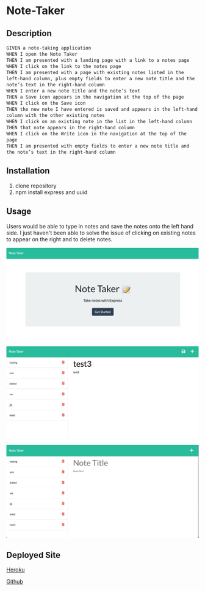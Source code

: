# Note-Taker

## Description
```
GIVEN a note-taking application
WHEN I open the Note Taker
THEN I am presented with a landing page with a link to a notes page
WHEN I click on the link to the notes page
THEN I am presented with a page with existing notes listed in the left-hand column, plus empty fields to enter a new note title and the note’s text in the right-hand column
WHEN I enter a new note title and the note’s text
THEN a Save icon appears in the navigation at the top of the page
WHEN I click on the Save icon
THEN the new note I have entered is saved and appears in the left-hand column with the other existing notes
WHEN I click on an existing note in the list in the left-hand column
THEN that note appears in the right-hand column
WHEN I click on the Write icon in the navigation at the top of the page
THEN I am presented with empty fields to enter a new note title and the note’s text in the right-hand column
```

## Installation
1. clone repository
2. npm install express and uuid

## Usage
Users would be able to type in notes and save the notes onto the left hand side. I just haven't been able to solve the issue of clicking on existing notes to appear on the right and to delete notes.

![Get started to take notes](Instructions/Assets/note1.png)

![Adding my notes title and text](Instructions/Assets/note2.png)

![Saved notes so test3 is on the left hand side](Instructions/Assets/note3.png)

## Deployed Site
[Heroku](https://gia-note-taker.herokuapp.com)

[Github](https://github.com/gt1222/Note-Taker)
